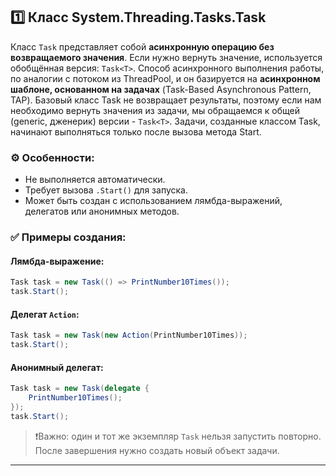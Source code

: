 ## 1️⃣ Класс System.Threading.Tasks.Task

Класс `Task` представляет собой **асинхронную операцию без возвращаемого значения**. Если нужно вернуть значение, используется обобщённая версия: `Task<T>`. Способ асинхронного выполнения работы, по аналогии с потоком из ThreadPool, и он базируется на **асинхронном шаблоне, основанном на задачах** (Task-Based Asynchronous Pattern, TAP). Базовый класс Task не возвращает результаты, поэтому если нам необходимо вернуть значения из задачи, мы обращаемся к общей (generic, дженерик) версии - `Task<T>`. Задачи, созданные классом Task, начинают выполняться только после вызова метода Start.

### ⚙️ Особенности:
- Не выполняется автоматически.
- Требует вызова `.Start()` для запуска.
- Может быть создан с использованием лямбда-выражений, делегатов или анонимных методов.

### ✅ Примеры создания:

#### Лямбда-выражение:
```csharp
Task task = new Task(() => PrintNumber10Times());
task.Start();
```

#### Делегат `Action`:
```csharp
Task task = new Task(new Action(PrintNumber10Times));
task.Start();
```

#### Анонимный делегат:
```csharp
Task task = new Task(delegate {
    PrintNumber10Times();
});
task.Start();
```

> ❗Важно: один и тот же экземпляр `Task` нельзя запустить повторно. После завершения нужно создать новый объект задачи.

---
